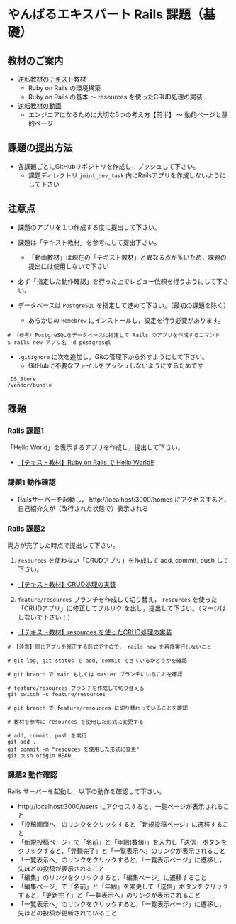 # やんばるエキスパート Rails 課題（基礎）

## 教材のご案内

- [逆転教材のテキスト教材](https://www.yanbaru-code.com/)
  - Ruby on Rails の環境構築
  - Ruby on Rails の基本 〜 resources を使ったCRUD処理の実装
- [逆転教材の動画](https://www.yanbaru-code.com/movies)
  - エンジニアになるために大切な5つの考え方【前半】 〜 動的ページと静的ページ

## 課題の提出方法

- 各課題ごとにGitHubリポジトリを作成し，プッシュして下さい。
  - 課題ディレクトリ `joint_dev_task` 内にRailsアプリを作成しないようにして下さい

## 注意点

- 課題のアプリを１つ作成する度に提出して下さい。

- 課題は「テキスト教材」を参考にして提出下さい。
  - 「動画教材」は現在の「テキスト教材」と異なる点が多いため，課題の提出には使用しないで下さい

- 必ず「指定した動作確認」を行った上でレビュー依頼を行うようにして下さい。

- データベースは `PostgreSQL` を指定して進めて下さい。（最初の課題を除く）
  - あらかじめ `Homebrew` にインストールし，設定を行う必要があります。

```
# （参考）PostgreSQLをデータベースに指定して Rails のアプリを作成するコマンド
$ rails new アプリ名 -d postgresql
```

- `.gitignore` に次を追加し，Gitの管理下から外すようにして下さい。
  - GitHubに不要なファイルをプッシュしないようにするためです

```
.DS_Store
/vendor/bundle
```

## 課題

### Rails 課題1

「Hello World」を表示するアプリを作成し，提出して下さい。
- [【テキスト教材】Ruby on Rails で Hello World!!](https://www.yanbaru-code.com/texts/209)

### 課題1 動作確認

- Railsサーバーを起動し， http://localhost:3000/homes にアクセスすると，自己紹介文が（改行された状態で）表示される

### Rails 課題2

両方が完了した時点で提出して下さい。

1. `resources` を使わない「CRUDアプリ」を作成して add, commit, push して下さい。

- [【テキスト教材】CRUD処理の実装](https://www.yanbaru-code.com/texts/211)

2. `feature/resources` ブランチを作成して切り替え， `resources` を使った「CRUDアプリ」に修正してプルリク を出し，提出して下さい。（マージはしないで下さい！）

- [【テキスト教材】resources を使ったCRUD処理の実装](https://www.yanbaru-code.com/texts/214)

```none:課題2-2の進め方
# 【注意】同じアプリを修正する形式ですので， rails new を再度実行しないこと

# git log, git status で add, commit できているかどうかを確認

# git branch で main もしくは master ブランチにいることを確認

# feature/resources ブランチを作成して切り替える
git switch -c feature/resources

# git branch で feature/resources に切り替わっていることを確認

# 教材を参考に resources を使用した形式に変更する

# add, commit, push を実行
git add .
git commit -m "resouces を使用した形式に変更"
git push origin HEAD
```

### 課題2 動作確認

Rails サーバーを起動し，以下の動作を確認して下さい。

- http://localhost:3000/users にアクセスすると，一覧ページが表示されること
- 「投稿画面へ」のリンクをクリックすると「新規投稿ページ」に遷移すること
- 「新規投稿ページ」で「名前」と「年齢(数値)」を入力し「送信」ボタンをクリックすると，「登録完了」と「一覧表示へ」のリンクが表示されること
- 「一覧表示へ」のリンクをクリックすると，「一覧表示ページ」に遷移し，先ほどの投稿が表示されること
- 「編集」のリンクをクリックすると，「編集ページ」に遷移すること
- 「編集ページ」で「名前」と「年齢」を変更して「送信」ボタンをクリックすると，「更新完了」と「一覧表示へ」のリンクが表示されること
- 「一覧表示へ」のリンクをクリックすると，「一覧表示ページ」に遷移し，先ほどの投稿が更新されていること
